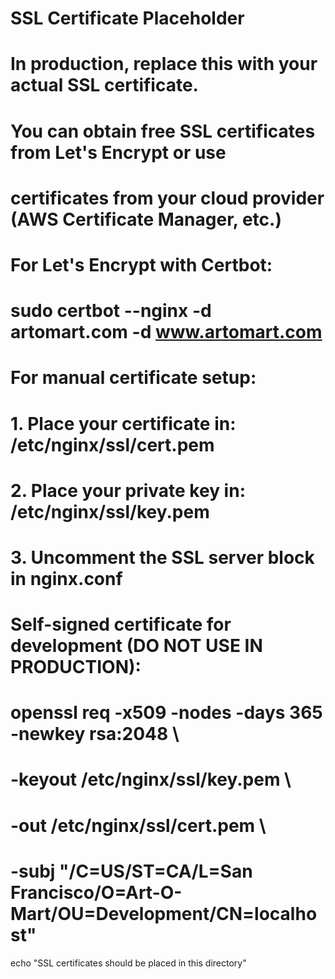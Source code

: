 # SSL Certificate Placeholder
# 
# In production, replace this with your actual SSL certificate.
# You can obtain free SSL certificates from Let's Encrypt or use
# certificates from your cloud provider (AWS Certificate Manager, etc.)
#
# For Let's Encrypt with Certbot:
# sudo certbot --nginx -d artomart.com -d www.artomart.com
#
# For manual certificate setup:
# 1. Place your certificate in: /etc/nginx/ssl/cert.pem
# 2. Place your private key in: /etc/nginx/ssl/key.pem
# 3. Uncomment the SSL server block in nginx.conf
#
# Self-signed certificate for development (DO NOT USE IN PRODUCTION):
# openssl req -x509 -nodes -days 365 -newkey rsa:2048 \
#   -keyout /etc/nginx/ssl/key.pem \
#   -out /etc/nginx/ssl/cert.pem \
#   -subj "/C=US/ST=CA/L=San Francisco/O=Art-O-Mart/OU=Development/CN=localhost"

echo "SSL certificates should be placed in this directory"